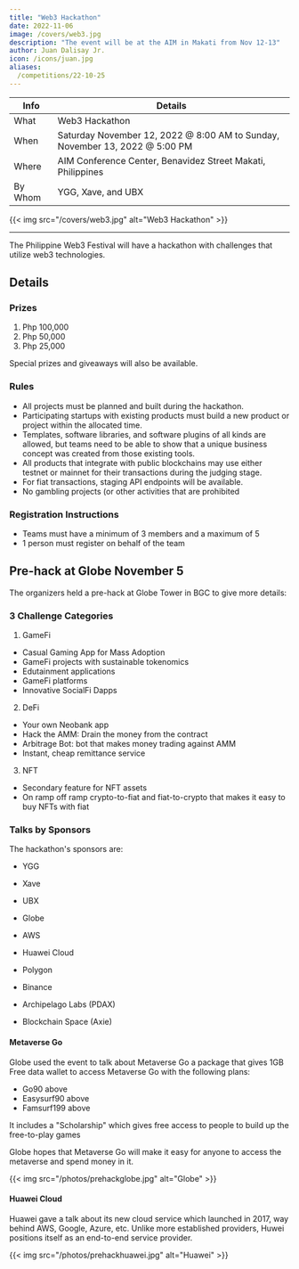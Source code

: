 ```yaml
---
title: "Web3 Hackathon"
date: 2022-11-06
image: /covers/web3.jpg
description: "The event will be at the AIM in Makati from Nov 12-13"
author: Juan Dalisay Jr.
icon: /icons/juan.jpg
aliases:
  /competitions/22-10-25
---
```



Info | Details 
--- | ---
What | Web3 Hackathon
When | Saturday November 12, 2022 @ 8:00 AM to Sunday, November 13, 2022 @ 5:00 PM
Where | AIM Conference Center, Benavidez Street Makati, Philippines
By Whom | YGG, Xave, and UBX

{{< img src="/covers/web3.jpg" alt="Web3 Hackathon" >}}

---

The Philippine Web3 Festival will have a hackathon with challenges that utilize web3 technologies. 

## Details

### Prizes

1. Php 100,000
2. Php 50,000
3. Php 25,000

Special prizes and giveaways will also be available.

### Rules

- All projects must be planned and built during the hackathon. 
- Participating startups with existing products must build a new product or project within the allocated time.
- Templates, software libraries, and software plugins of all kinds are allowed, but teams need to be able to show that a unique business concept was created from those existing tools.
- All products that integrate with public blockchains may use either testnet or mainnet for their transactions during the judging stage. 
- For fiat transactions, staging API endpoints will be available.
- No gambling projects (or other activities that are prohibited

### Registration Instructions

- Teams must have a minimum of 3 members and a maximum of 5
- 1 person must register on behalf of the team


## Pre-hack at Globe November 5

The organizers held a pre-hack at Globe Tower in BGC to give more details: 

### 3 Challenge Categories

1. GameFi
  - Casual Gaming App for Mass Adoption
  - GameFi projects with sustainable tokenomics
  - Edutainment applications
  - GameFi platforms 
  - Innovative SocialFi Dapps

2. DeFi
  - Your own Neobank app
  - Hack the AMM: Drain the money from the contract
  - Arbitrage Bot: bot that makes money trading against AMM
  - Instant, cheap remittance service

3. NFT
  - Secondary feature for NFT assets
  - On ramp off ramp crypto-to-fiat and fiat-to-crypto that makes it easy to buy NFTs with fiat


### Talks by Sponsors

The hackathon's sponsors are:

- YGG
- Xave
- UBX

- Globe
- AWS
- Huawei Cloud

- Polygon
- Binance

- Archipelago Labs (PDAX)
- Blockchain Space (Axie)


#### Metaverse Go

Globe used the event to talk about Metaverse Go a package that gives 1GB Free data wallet to access Metaverse Go with the following plans:

- Go90 above
- Easysurf90 above
- Famsurf199 above

It includes a "Scholarship" which gives free access to people to build up the free-to-play games

Globe hopes that Metaverse Go will make it easy for anyone to access the metaverse and spend money in it.

{{< img src="/photos/prehackglobe.jpg" alt="Globe" >}}


#### Huawei Cloud

Huawei gave a talk about its new cloud service which launched in 2017, way behind AWS, Google, Azure, etc. Unlike more established providers, Huwei positions itself as an end-to-end service provider. 

{{< img src="/photos/prehackhuawei.jpg" alt="Huawei" >}}

